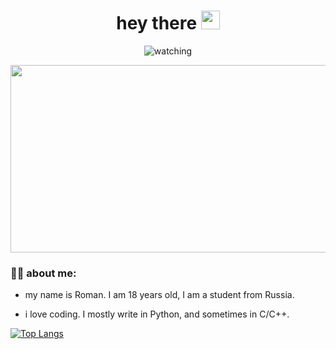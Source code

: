 <h1 align="center">
  hey there
  <img src="https://media.giphy.com/media/hvRJCLFzcasrR4ia7z/giphy.gif" width="30px"/>
</h1>

<p align="center">
  <img src="https://komarev.com/ghpvc/?username=m1zz0g&style=for-the-badge&label=profile views" alt="watching"/>
</p>

<p align="center">
  <img src="https://media.giphy.com/media/dWesBcTLavkZuG35MI/giphy.gif" width="600" height="300"/>
</p>

### :man_technologist: about me:
- my name is Roman. I am 18 years old, I am a student from Russia.

- i love coding. I mostly write in Python, and sometimes in C/C++.

[![Top Langs](https://github-readme-stats.vercel.app/api/top-langs/?username=m1zz0g&layout=compact&theme=vision-friendly-dark)](https://github.com/anuraghazra/github-readme-stats)
